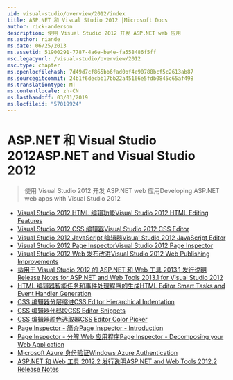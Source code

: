 ```yaml
---
uid: visual-studio/overview/2012/index
title: ASP.NET 和 Visual Studio 2012 |Microsoft Docs
author: rick-anderson
description: 使用 Visual Studio 2012 开发 ASP.NET web 应用
ms.author: riande
ms.date: 06/25/2013
ms.assetid: 51900291-7787-4a6e-be4e-fa558486f5ff
msc.legacyurl: /visual-studio/overview/2012
msc.type: chapter
ms.openlocfilehash: 7d49d7cf865bb6fad0bf4e90788bcf5c2613ab87
ms.sourcegitcommit: 24b1f6decbb17bb22a45166e5fdb0845c65af498
ms.translationtype: MT
ms.contentlocale: zh-CN
ms.lasthandoff: 03/01/2019
ms.locfileid: "57019924"
---
```

<a name="aspnet-and-visual-studio-2012"></a><span data-ttu-id="f717f-103">ASP.NET 和 Visual Studio 2012</span><span class="sxs-lookup"><span data-stu-id="f717f-103">ASP.NET and Visual Studio 2012</span></span>
====================
> <span data-ttu-id="f717f-104">使用 Visual Studio 2012 开发 ASP.NET web 应用</span><span class="sxs-lookup"><span data-stu-id="f717f-104">Developing ASP.NET web apps with Visual Studio 2012</span></span>


- [<span data-ttu-id="f717f-105">Visual Studio 2012 HTML 编辑功能</span><span class="sxs-lookup"><span data-stu-id="f717f-105">Visual Studio 2012 HTML Editing Features</span></span>](visual-studio-2012-html-editing-features.md)
- [<span data-ttu-id="f717f-106">Visual Studio 2012 CSS 编辑器</span><span class="sxs-lookup"><span data-stu-id="f717f-106">Visual Studio 2012 CSS Editor</span></span>](visual-studio-2012-css-editor.md)
- [<span data-ttu-id="f717f-107">Visual Studio 2012 JavaScript 编辑器</span><span class="sxs-lookup"><span data-stu-id="f717f-107">Visual Studio 2012 JavaScript Editor</span></span>](visual-studio-2012-javascript-editor.md)
- [<span data-ttu-id="f717f-108">Visual Studio 2012 Page Inspector</span><span class="sxs-lookup"><span data-stu-id="f717f-108">Visual Studio 2012 Page Inspector</span></span>](visual-studio-2012-page-inspector.md)
- [<span data-ttu-id="f717f-109">Visual Studio 2012 Web 发布改进</span><span class="sxs-lookup"><span data-stu-id="f717f-109">Visual Studio 2012 Web Publishing Improvements</span></span>](visual-studio-2012-web-publishing-improvements.md)
- [<span data-ttu-id="f717f-110">适用于 Visual Studio 2012 的 ASP.NET 和 Web 工具 2013.1 发行说明</span><span class="sxs-lookup"><span data-stu-id="f717f-110">Release Notes for ASP.NET and Web Tools 2013.1 for Visual Studio 2012</span></span>](aspnet-and-web-tools-20131-for-visual-studio-2012.md)
- [<span data-ttu-id="f717f-111">HTML 编辑器智能任务和事件处理程序的生成</span><span class="sxs-lookup"><span data-stu-id="f717f-111">HTML Editor Smart Tasks and Event Handler Generation</span></span>](visual-studio-vnext-videos-html-editor-smart-tasks-and-event-handler-generation.md)
- [<span data-ttu-id="f717f-112">CSS 编辑器分层缩进</span><span class="sxs-lookup"><span data-stu-id="f717f-112">CSS Editor Hierarchical Indentation</span></span>](visual-studio-vnext-videos-css-editor-hierarchical-indentation.md)
- [<span data-ttu-id="f717f-113">CSS 编辑器代码段</span><span class="sxs-lookup"><span data-stu-id="f717f-113">CSS Editor Snippets</span></span>](visual-studio-vnext-videos-css-editor-snippets.md)
- [<span data-ttu-id="f717f-114">CSS 编辑器颜色选取器</span><span class="sxs-lookup"><span data-stu-id="f717f-114">CSS Editor Color Picker</span></span>](visual-studio-vnext-videos-css-editor-color-picker.md)
- [<span data-ttu-id="f717f-115">Page Inspector - 简介</span><span class="sxs-lookup"><span data-stu-id="f717f-115">Page Inspector - Introduction</span></span>](visual-studio-vnext-videos-page-inspector-introduction.md)
- [<span data-ttu-id="f717f-116">Page Inspector - 分解 Web 应用程序</span><span class="sxs-lookup"><span data-stu-id="f717f-116">Page Inspector - Decomposing your Web Application</span></span>](visual-studio-vnext-videos-page-inspector-decomposing-your-web-application.md)
- [<span data-ttu-id="f717f-117">Microsoft Azure 身份验证</span><span class="sxs-lookup"><span data-stu-id="f717f-117">Windows Azure Authentication</span></span>](windows-azure-authentication.md)
- [<span data-ttu-id="f717f-118">ASP.NET 和 Web 工具 2012.2 发行说明</span><span class="sxs-lookup"><span data-stu-id="f717f-118">ASP.NET and Web Tools 2012.2 Release Notes</span></span>](aspnet-and-web-tools-20122-release-notes-rtw.md)
